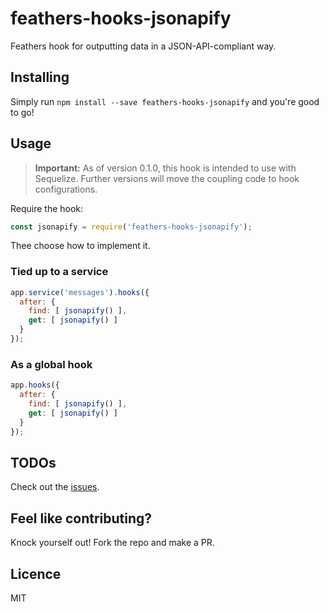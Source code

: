 # feathers-hooks-jsonapify
Feathers hook for outputting data in a JSON-API-compliant way.

## Installing

Simply run `npm install --save feathers-hooks-jsonapify` and you're good to go!

## Usage

> **Important:** As of version 0.1.0, this hook is intended to use with Sequelize. Further versions will move the coupling code to hook configurations.

Require the hook:

```js
const jsonapify = require('feathers-hooks-jsonapify');
```

Thee choose how to implement it.

### Tied up to a service

```js
app.service('messages').hooks({
  after: {
    find: [ jsonapify() ],
    get: [ jsonapify() ]
  }
});
```

### As a global hook

```js
app.hooks({
  after: {
    find: [ jsonapify() ],
    get: [ jsonapify() ]
  }
});
```

## TODOs

Check out the [issues](https://github.com/joelalejandro/feathers-hooks-jsonapify/issues).

## Feel like contributing?

Knock yourself out! Fork the repo and make a PR.

## Licence

MIT

